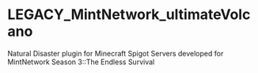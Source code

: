 # LEGACY_MintNetwork_ultimateVolcano
Natural Disaster plugin for Minecraft Spigot Servers developed for MintNetwork Season 3::The Endless Survival
